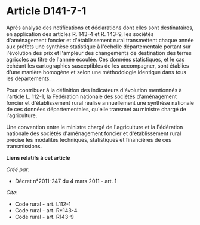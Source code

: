 # Article D141-7-1

Après analyse des notifications et déclarations dont elles sont destinataires, en application des articles R. 143-4 et R.
143-9, les sociétés d'aménagement foncier et d'établissement rural transmettent chaque année aux préfets une synthèse
statistique à l'échelle départementale portant sur l'évolution des prix et l'ampleur des changements de destination des
terres agricoles au titre de l'année écoulée. Ces données statistiques, et le cas échéant les cartographies susceptibles de
les accompagner, sont établies d'une manière homogène et selon une méthodologie identique dans tous les départements. 

Pour contribuer à la définition des indicateurs d'évolution mentionnés à l'article L. 112-1, la Fédération nationale des
sociétés d'aménagement foncier et d'établissement rural réalise annuellement une synthèse nationale de ces données
départementales, qu'elle transmet au ministre chargé de l'agriculture. 

Une convention entre le ministre chargé de l'agriculture et la Fédération nationale des sociétés d'aménagement foncier et
d'établissement rural précise les modalités techniques, statistiques et financières de ces transmissions.

**Liens relatifs à cet article**

_Créé par_:

  - Décret n°2011-247 du 4 mars 2011 - art. 1

_Cite_:

  - Code rural - art. L112-1
  - Code rural - art. R*143-4
  - Code rural - art. R143-9
